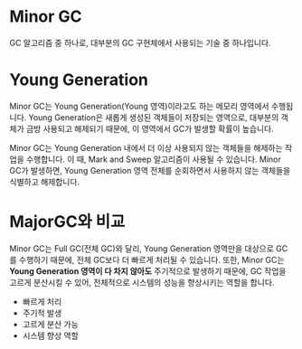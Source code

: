 # Minor GC
GC 알고리즘 중 하나로, 대부분의 GC 구현체에서 사용되는 기술 중 하나입니다.

# Young Generation
Minor GC는 Young Generation(Young 영역)이라고도 하는 메모리 영역에서 수행됩니다. Young Generation은 새롭게 생성된 객체들이 저장되는 영역으로, 대부분의 객체가 금방 사용되고 해제되기 때문에, 이 영역에서 GC가 발생할 확률이 높습니다.

Minor GC는 Young Generation 내에서 더 이상 사용되지 않는 객체들을 해제하는 작업을 수행합니다. 이 때, Mark and Sweep 알고리즘이 사용될 수 있습니다. Minor GC가 발생하면, Young Generation 영역 전체를 순회하면서 사용하지 않는 객체들을 식별하고 해제합니다.

# MajorGC와 비교
Minor GC는 Full GC(전체 GC)와 달리, Young Generation 영역만을 대상으로 GC를 수행하기 때문에, 전체 GC보다 더 빠르게 처리될 수 있습니다. 또한, Minor GC는 **Young Generation 영역이 다 차지 않아도** 주기적으로 발생하기 때문에, GC 작업을 고르게 분산시킬 수 있어, 전체적으로 시스템의 성능을 향상시키는 역할을 합니다.

- 빠르게 처리
- 주기적 발생
- 고르게 분산 가능
- 시스템 향상 역할